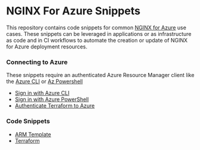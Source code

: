 # NGINX For Azure Snippets

This repository contains code snippets for common [NGINX for Azure](https://docs.nginx.com/nginx-for-azure/) use cases. These snippets can be leveraged in applications or as infrastructure as code and in CI workflows to automate the creation or update of NGINX for Azure deployment resources.

### Connecting to Azure
These snippets require an authenticated Azure Resource Manager client like the [Azure CLI](https://docs.microsoft.com/en-us/cli/azure/) or [Az Powershell](https://docs.microsoft.com/en-us/powershell/azure/?view=azps-8.2.0)
*  [Sign in with Azure CLI](https://docs.microsoft.com/en-us/cli/azure/authenticate-azure-cli)
*  [Sign in with Azure PowerShell](https://docs.microsoft.com/en-us/powershell/azure/authenticate-azureps?view=azps-8.2.0)
*  [Authenticate Terraform to Azure](https://docs.microsoft.com/en-us/azure/developer/terraform/authenticate-to-azure?tabs=bash)


### Code Snippets

- [ARM Template](./snippets/templates/README.md)
- [Terraform](snippets/terraform/README.md)
